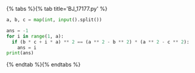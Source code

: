 {% tabs %}{% tab title='BJ_17177.py' %}

```py
a, b, c = map(int, input().split())

ans = -1
for i in range(1, a):
  if (b * c + i * a) ** 2 == (a ** 2 - b ** 2) * (a ** 2 - c ** 2):
    ans = i
print(ans)
```

{% endtab %}{% endtabs %}
